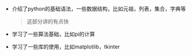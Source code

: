 - 介绍了python的基础语法，一些数据结构，比如元祖，列表，集合，字典等

  > 这部分讲的有点快

- 学习了一些算法基础，比如pi的计算

- 学习了一些库的使用，比如matplotlib，tkinter

